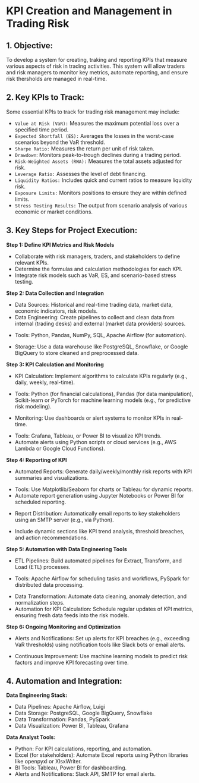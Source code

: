 # KPI Creation and Management in Trading Risk


## 1. Objective:
To develop a system for creating, traking and reporting KPIs that measure various aspects of risk in trading activities. This system will allow traders and risk managers to monitor key metrics, automate reporting, and ensure risk thersholds are managed in real-time.

## 2. Key KPIs to Track:
Some essential KPIs to track for trading risk management may include:

* `Value at Risk (VaR):` Measures the maximum potential loss over a specified time period.
* `Expected Shortfall (ES):` Averages the losses in the worst-case scenarios beyond the VaR threshold.
* `Sharpe Ratio:` Measures the return per unit of risk taken.
* `Drawdown`: Monitors peak-to-trough declines during a trading period.
* `Risk-Weighted Assets (RWA):` Measures the total assets adjusted for risk.
* `Leverage Ratio:` Assesses the level of debt financing.
* `Liquidity Ratios:` Includes quick and current ratios to measure liquidity risk.
* `Exposure Limits:` Monitors positions to ensure they are within defined limits.
* `Stress Testing Results:` The output from scenario analysis of various economic or market conditions.

## 3. Key Steps for Project Execution:
**Step 1: Define KPI Metrics and Risk Models**
* Collaborate with risk managers, traders, and stakeholders to define relevant KPIs.
* Determine the formulas and calculation methodologies for each KPI.
* Integrate risk models such as VaR, ES, and scenario-based stress testing.

**Step 2: Data Collection and Integration**
* Data Sources: Historical and real-time trading data, market data, economic indicators, risk models.
* Data Engineering: Create pipelines to collect and clean data from internal (trading desks) and external (market data providers) sources.
- Tools: Python, Pandas, NumPy, SQL, Apache Airflow (for automation).

* Storage: Use a data warehouse like PostgreSQL, Snowflake, or Google BigQuery to store cleaned and preprocessed data.

**Step 3: KPI Calculation and Monitoring**
* KPI Calculation: Implement algorithms to calculate KPIs regularly (e.g., daily, weekly, real-time).
- Tools: Python (for financial calculations), Pandas (for data manipulation), Scikit-learn or PyTorch for machine learning models (e.g., for predictive risk modeling).

* Monitoring: Use dashboards or alert systems to monitor KPIs in real-time.
- Tools: Grafana, Tableau, or Power BI to visualize KPI trends.
- Automate alerts using Python scripts or cloud services (e.g., AWS Lambda or Google Cloud Functions).

**Step 4: Reporting of KPI**
* Automated Reports: Generate daily/weekly/monthly risk reports with KPI summaries and visualizations.
- Tools: Use Matplotlib/Seaborn for charts or Tableau for dynamic reports.
- Automate report generation using Jupyter Notebooks or Power BI for scheduled reporting.
* Report Distribution: Automatically email reports to key stakeholders using an SMTP server (e.g., via Python).
- Include dynamic sections like KPI trend analysis, threshold breaches, and action recommendations.

**Step 5: Automation with Data Engineering Tools**

* ETL Pipelines: Build automated pipelines for Extract, Transform, and Load (ETL) processes.
- Tools: Apache Airflow for scheduling tasks and workflows, PySpark for distributed data processing.

* Data Transformation: Automate data cleaning, anomaly detection, and normalization steps.
* Automation for KPI Calculation: Schedule regular updates of KPI metrics, ensuring fresh data feeds into the risk models.

**Step 6: Ongoing Monitoring and Optimization**
* Alerts and Notifications: Set up alerts for KPI breaches (e.g., exceeding VaR thresholds) using notification tools like Slack bots or email alerts.

* Continuous Improvement: Use machine learning models to predict risk factors and improve KPI forecasting over time.

## 4. Automation and Integration:
**Data Engineering Stack:**
* Data Pipelines: Apache Airflow, Luigi
* Data Storage: PostgreSQL, Google BigQuery, Snowflake
* Data Transformation: Pandas, PySpark
* Data Visualization: Power BI, Tableau, Grafana

**Data Analyst Tools:**
* Python: For KPI calculations, reporting, and automation.
* Excel (for stakeholders): Automate Excel reports using Python libraries like openpyxl or XlsxWriter.
* BI Tools: Tableau, Power BI for dashboarding.
* Alerts and Notifications: Slack API, SMTP for email alerts.


